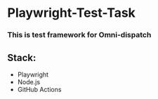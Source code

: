 # Playwright-Test-Task
### This is test framework for Omni-dispatch
## Stack:
* Playwright
* Node.js
* GitHub Actions